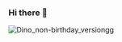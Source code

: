 ### Hi there 👋

<!--
**AngelChetosmen/angelchetosmen** is a ✨ _special_ ✨ repository because its `README.md` (this file) appears on your GitHub profile.

Here are some ideas to get you started:

- 🔭 I’m currently working on ...
- 🌱 I’m currently learning ...
- 👯 I’m looking to collaborate on ...
- 🤔 I’m looking for help with ...
- 💬 Ask me about ...
- 📫 How to reach me: ...
- 😄 Pronouns: ...
- ⚡ Fun fact: ...
-->

![Dino_non-birthday_versiongg](https://user-images.githubusercontent.com/105564051/232283469-75b7271d-574e-44cf-a1ee-65b651905a74.gif)

